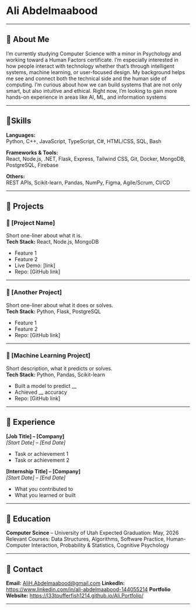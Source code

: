 # Ali Abdelmaabood


---

## 🔹 About Me

I’m currently studying Computer Science with a minor in Psychology and working toward a Human Factors certificate. I’m especially interested in how people interact with technology whether that’s through intelligent systems, machine learning, or user-focused design. My background helps me see and connect both the technical side and the human side of computing. I’m curious about how we can build systems that are not only smart, but also intuitive and ethical. Right now, I’m looking to gain more hands-on experience in areas like AI, ML, and information systems


---

## 🔹Skills

**Languages:**  
Python, C++, JavaScript, TypeScript, C#, HTML/CSS, SQL, Bash

**Frameworks & Tools:**  
React, Node.js, .NET, Flask, Express, Tailwind CSS, Git, Docker, MongoDB, PostgreSQL, Firebase

**Others:**  
REST APIs, Scikit-learn, Pandas, NumPy, Figma, Agile/Scrum, CI/CD

---

## 🔹 Projects

### 📁 [Project Name]
Short one-liner about what it is.  
**Tech Stack:** React, Node.js, MongoDB  
- Feature 1  
- Feature 2  
- Live Demo: [link]  
- Repo: [GitHub link]

---

### 📁 [Another Project]
Short one-liner about what it does or solves.  
**Tech Stack:** Python, Flask, PostgreSQL  
- Feature 1  
- Feature 2  
- Repo: [GitHub link]

---

### 📁 [Machine Learning Project]
Short description, what it predicts or solves.  
**Tech Stack:** Python, Pandas, Scikit-learn  
- Built a model to predict __  
- Achieved __ accuracy  
- Repo: [GitHub link]

---

## 🔹 Experience

**[Job Title] – [Company]**  
_[Start Date] – [End Date]_  
- Task or achievement 1  
- Task or achievement 2  

**[Internship Title] – [Company]**  
_[Start Date] – [End Date]_  
- What you contributed to  
- What you learned or built  

---

## 🔹 Education

**Computer Scince** – University of Utah
Expected Graduation: May, 2026  
Relevant Courses: Data Structures, Algorithms, Software Practice, Human-Computer Interaction, Probability & Statistics, Cognitive Psychology

---

## 🔹 Contact

**Email:** AliH.Abdelmaabood@gmail.com
**LinkedIn:** https://www.linkedin.com/in/ali-abdelmaabood-144055214 
**Portfolio Website:** https://l33tpufferfish1214.github.io/Ali.Portfolio/ 

---

